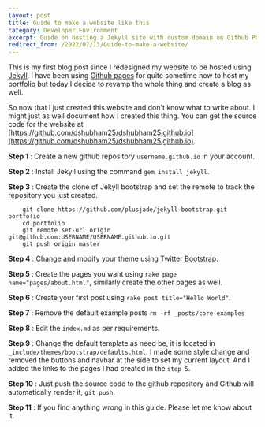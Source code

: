 ```yaml
---
layout: post
title: Guide to make a website like this
category: Developer Environment
excerpt: Guide on hosting a Jekyll site with custom domain on Github Pages.
redirect_from: /2022/07/13/Guide-to-make-a-website/
---
```


This is my first blog post since I redesigned my website to be hosted using [Jekyll](http://jekyllrb.com/). I have been using [Github pages](http://pages.github.com/) for quite sometime now to host my portfolio but today I decide to revamp the whole thing and create a blog as well.

So now that I just created this website and don't know what to write about. I might just as well document how I created this thing. You can get the source code for the website at [https://github.com/dshubham25/dshubham25.github.io](https://github.com/dshubham25/dshubham25.github.io).

**Step 1** : Create a new github repository `username.github.io` in your account.

**Step 2** : Install Jekyll using the command `gem install jekyll`.

**Step 3** : Create the clone of Jekyll bootstrap and set the remote to track the repository you just created.

        git clone https://github.com/plusjade/jekyll-bootstrap.git portfolio
        cd portfolio
        git remote set-url origin git@github.com:USERNAME/USERNAME.github.io.git
        git push origin master

**Step 4** : Change and modify your theme using [Twitter Bootstrap](http://getbootstrap.com/).

**Step 5** : Create the pages you want using `rake page name="pages/about.html"`, similarly create the other pages as well.

**Step 6** : Create your first post using `rake post title="Hello World"`.

**Step 7** : Remove the default example posts `rm -rf _posts/core-examples`

**Step 8** : Edit the `index.md` as per requirements.

**Step 9** : Change the default template as need be, it is located in `_include/themes/bootstrap/defaults.html`. I made some style change and removed the buttons and navbar at the side to set my current layout. And I added the links to the pages I had created in the `step 5`.

**Step 10** : Just push the source code to the github repository and Github will automatically render it, `git push`.

**Step 11** : If you find anything wrong in this guide. Please let me know about it.